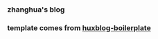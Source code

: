 ### zhanghua's blog

### template comes from [huxblog-boilerplate](https://github.com/Huxpro/huxblog-boilerplate)

